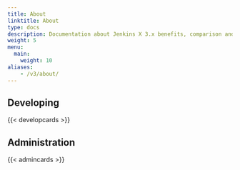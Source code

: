 ```yaml
---
title: About
linktitle: About
type: docs
description: Documentation about Jenkins X 3.x benefits, comparison and how it works
weight: 5
menu:
  main:
    weight: 10
aliases: 
    - /v3/about/
---
```


## Developing

{{< developcards >}}


## Administration

{{< admincards >}}


